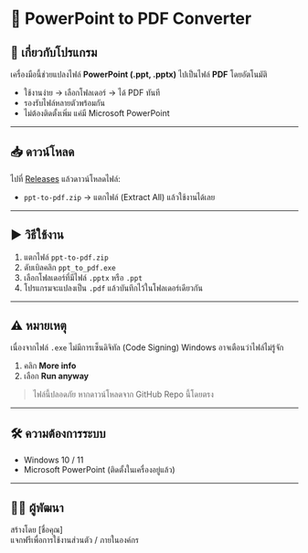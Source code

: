# 📘 PowerPoint to PDF Converter  

## 📌 เกี่ยวกับโปรแกรม  
เครื่องมือนี้ช่วยแปลงไฟล์ **PowerPoint (.ppt, .pptx)** ไปเป็นไฟล์ **PDF** โดยอัตโนมัติ  
- ใช้งานง่าย → เลือกโฟลเดอร์ → ได้ PDF ทันที  
- รองรับไฟล์หลายตัวพร้อมกัน  
- ไม่ต้องติดตั้งเพิ่ม แค่มี Microsoft PowerPoint  

---

## 📥 ดาวน์โหลด  
ไปที่ [Releases](../../releases) แล้วดาวน์โหลดไฟล์:  

- `ppt-to-pdf.zip` → แตกไฟล์ (Extract All) แล้วใช้งานได้เลย  

---

## ▶ วิธีใช้งาน  
1. แตกไฟล์ `ppt-to-pdf.zip`  
2. ดับเบิลคลิก `ppt_to_pdf.exe`  
3. เลือกโฟลเดอร์ที่มีไฟล์ `.pptx` หรือ `.ppt`  
4. โปรแกรมจะแปลงเป็น `.pdf` แล้วบันทึกไว้ในโฟลเดอร์เดียวกัน  

---

## ⚠ หมายเหตุ  
เนื่องจากไฟล์ `.exe` ไม่มีการเซ็นดิจิทัล (Code Signing) Windows อาจเตือนว่าไฟล์ไม่รู้จัก  
1. คลิก **More info**  
2. เลือก **Run anyway**  

> ไฟล์นี้ปลอดภัย หากดาวน์โหลดจาก GitHub Repo นี้โดยตรง  

---

## 🛠 ความต้องการระบบ  
- Windows 10 / 11  
- Microsoft PowerPoint (ติดตั้งในเครื่องอยู่แล้ว)  

---

## 👨‍💻 ผู้พัฒนา  
สร้างโดย [ชื่อคุณ]  
แจกฟรีเพื่อการใช้งานส่วนตัว / ภายในองค์กร  
